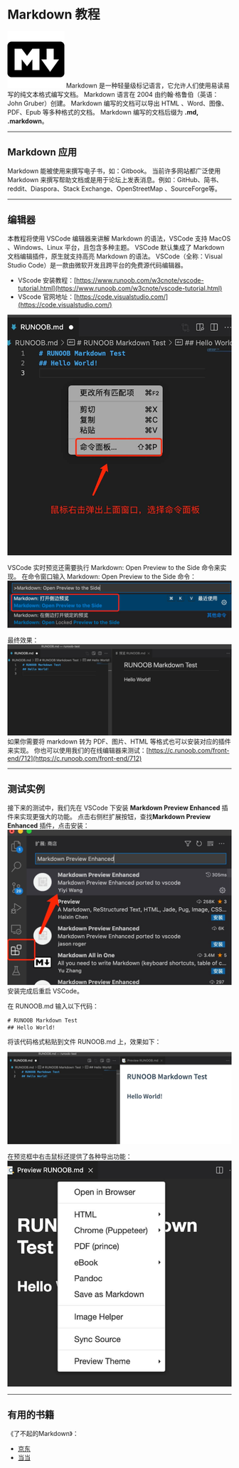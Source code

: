 # Markdown 教程
![alt 属性文本](images/markdown.png)
Markdown 是一种轻量级标记语言，它允许人们使用易读易写的纯文本格式编写文档。
Markdown 语言在 2004 由约翰·格鲁伯（英语：John Gruber）创建。
Markdown 编写的文档可以导出 HTML 、Word、图像、PDF、Epub 等多种格式的文档。
Markdown 编写的文档后缀为 **.md, .markdown**。
- - - 

## Markdown 应用
Markdown 能被使用来撰写电子书，如：Gitbook。
当前许多网站都广泛使用 Markdown 来撰写帮助文档或是用于论坛上发表消息。例如：GitHub、简书、reddit、Diaspora、Stack Exchange、OpenStreetMap 、SourceForge等。
- - -
## 编辑器
本教程将使用 VSCode 编辑器来讲解 Markdown 的语法，VSCode 支持 MacOS 、Windows、Linux 平台，且包含多种主题。
VSCode 默认集成了 Markdown 文档编辑插件，原生就支持高亮 Markdown 的语法。
VSCode（全称：Visual Studio Code）是一款由微软开发且跨平台的免费源代码编辑器。
* VScode 安装教程：[https://www.runoob.com/w3cnote/vscode-tutorial.html](https://www.runoob.com/w3cnote/vscode-tutorial.html)
* VScode 官网地址：[https://code.visualstudio.com/](https://code.visualstudio.com/)

![alt 属性文本](images/vscode.jpeg)

VSCode 实时预览还需要执行 Markdown: Open Preview to the Side 命令来实现。
在命令窗口输入 Markdown: Open Preview to the Side 命令：
![alt 属性文本](images/vscode1.jpeg)

最终效果：
![alt 属性文本](images/vscode2.jpeg)
如果你需要将 markdown 转为 PDF、图片、HTML 等格式也可以安装对应的插件来实现。
你也可以使用我们的在线编辑器来测试：[https://c.runoob.com/front-end/712](https://c.runoob.com/front-end/712)

- - -
## 测试实例
接下来的测试中，我们先在 VSCode 下安装 **Markdown Preview Enhanced** 插件来实现更强大的功能。
点击右侧栏扩展按钮，查找**Markdown Preview Enhanced** 插件，点击安装：
![alt 属性文本](images/vscode3.jpeg)
安装完成后重启 VSCode。

在 RUNOOB.md 输入以下代码：
```
# RUNOOB Markdown Test
## Hello World!
```

将该代码格式粘贴到文件 RUNOOB.md 上，效果如下：

![alt 属性文本](images/vscode4.jpeg)

在预览框中右击鼠标还提供了各种导出功能：
![alt 属性文本](images/vscode5.jpeg)

- - -

## 有用的书籍

《了不起的Markdown》：

* [京东](https://item.jd.com/12669274.html)
* [当当](http://product.dangdang.com/27912444.html)